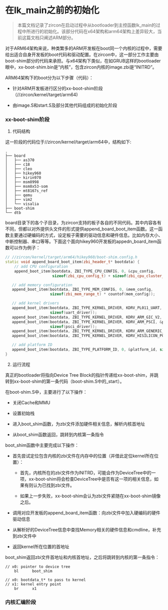 # 在lk_main之前的初始化

> 本篇文档记录了zircon在启动过程中从bootloader到主控函数lk_main的过程中所进行的初始化。该部分代码在x64架构和arm64架构上差异较大，当前这篇文档只阐述ARM部分。  

对于ARM64架构来说，种类繁多的ARM开发板在boot同一个内核的过程中，需要给出适合自身开发板的boot代码和驱动配置。在zircon中，这一部分工作主要由boot-shim部分的代码来承担。与x64架构下类似，在如GRUB这样的bootloader眼中，xx-boot-shim.bin是“内核”，包含zircon内核的image.zbi是“INITRD”。

ARM64架构下的boot分为以下步骤（代码）：

* 针对ARM开发板进行区分的xx-boot-shim阶段（//zircon/kernel/target/arm64)

* 由image.S和start.S及部分其他代码组成的初始化阶段

### xx-boot-shim阶段  

1. 代码结构

这一阶段的代码位于//zircon/kernel/target/arm64中，结构如下:

```shell
.
├── board
│   ├── as370
│   ├── c18
│   ├── cleo
│   ├── hikey960
│   ├── kirin970
│   ├── msm8998
│   ├── msm8x53-som
│   ├── mt8167s_ref
│   ├── qemu
│   ├── vim2
│   └── visalia
├── boot-shim
└── dtb
```

board目录下的各个子目录，为zircon支持的板子各自的不同代码。其中内容各有不同，但都以对外提供头文件的形式提供append_board_boot_item函数。这一函数主要通过硬编码的方式，设定板子需要的驱动信息和硬件信息。比如内存大小、中断控制器、串口等等。下面这个面向hikey960开发板的appedn_board_item函数可以作为例子：

```C++
// //zircon/kernel/target/arm64/hikey960/boot-shim.config.h
static void append_board_boot_item(zbi_header_t* bootdata) {
    // add CPU configuration
    append_boot_item(bootdata, ZBI_TYPE_CPU_CONFIG, 0, &cpu_config,
                     sizeof(zbi_cpu_config_t) + sizeof(zbi_cpu_cluster_t) * cpu_config.cluster_count);

   // add memory configuration
   append_boot_item(bootdata, ZBI_TYPE_MEM_CONFIG, 0, &mem_config,
                    sizeof(zbi_mem_range_t) * countof(mem_config));

   // add kernel drivers
   append_boot_item(bootdata, ZBI_TYPE_KERNEL_DRIVER, KDRV_PL011_UART, &uart_driver,
                    sizeof(uart_driver));
   append_boot_item(bootdata, ZBI_TYPE_KERNEL_DRIVER, KDRV_ARM_GIC_V2, &gicv2_driver,sizeof(gicv2_driver));
   append_boot_item(bootdata, ZBI_TYPE_KERNEL_DRIVER, KDRV_ARM_PSCI, &psci_driver,
                    sizeof(psci_driver));
   append_boot_item(bootdata, ZBI_TYPE_KERNEL_DRIVER, KDRV_ARM_GENERIC_TIMER, &timer_driver,sizeof(timer_driver));
   append_boot_item(bootdata, ZBI_TYPE_KERNEL_DRIVER, KDRV_HISILICON_POWER, &power_driver,sizeof(power_driver));

   // add platform ID
   append_boot_item(bootdata, ZBI_TYPE_PLATFORM_ID, 0, &platform_id, sizeof(platform_id));
}
```

2. 运行流程

真正的bootloader将指向Device Tree Block的指针传递给xx-boot-shim，并跳转到xx-boot-shim的第一条代码（boot-shim.S中的_start）。

在boot-shim.S中，主要进行了以下操作：

* 关闭Cache和MMU

* 设置初始栈

* 进入boot_shim函数，为zbi文件添加硬件相关信息，解析内核首地址

* 从boot_shim函数返回，跳转到内核第一条指令

boot_shim函数中主要完成以下操作：

* 首先尝试定位包含内核的zbi文件在内存中的位置（并借此定位kernel所在位置）：

  * 首先，内核所在的zbi文件作为INITRD，可能会作为DeviceTree中的一项，xx-boot-shim将会检查DeviceTree中是否有这一项的相关信息，如果有则认为已找到zbi文件。

  * 如果上一步失败，xx-boot-shim会认为zbi文件紧随在xx-boot-shim镜像之后。

* 调用对应开发板的append_board_item函数：向zbi文件中加入硬编码的硬件驱动信息

* 从解析好的DeviceTree信息中查找Memory相关的硬件信息和cmdline，补充到zbi文件中

* 返回kernel所在位置的首地址

boot_shim返回zbi文件首地址和内核首地址，之后将跳转到内核的第一条指令：

```Assembly
// x0: pointer to device tree
    bl      boot_shim

// x0: bootdata_t* to pass to kernel
// x1: kernel entry point
    br      x1
```

### 内核汇编阶段
